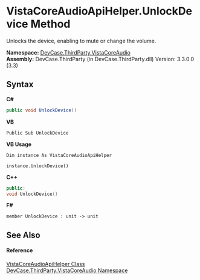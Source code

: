 # VistaCoreAudioApiHelper.UnlockDevice Method 
 

Unlocks the device, enabling to mute or change the volume.

**Namespace:**&nbsp;<a href="N_DevCase_ThirdParty_VistaCoreAudio">DevCase.ThirdParty.VistaCoreAudio</a><br />**Assembly:**&nbsp;DevCase.ThirdParty (in DevCase.ThirdParty.dll) Version: 3.3.0.0 (3.3)

## Syntax

**C#**<br />
``` C#
public void UnlockDevice()
```

**VB**<br />
``` VB
Public Sub UnlockDevice
```

**VB Usage**<br />
``` VB Usage
Dim instance As VistaCoreAudioApiHelper

instance.UnlockDevice()
```

**C++**<br />
``` C++
public:
void UnlockDevice()
```

**F#**<br />
``` F#
member UnlockDevice : unit -> unit 

```


## See Also


#### Reference
<a href="T_DevCase_ThirdParty_VistaCoreAudio_VistaCoreAudioApiHelper">VistaCoreAudioApiHelper Class</a><br /><a href="N_DevCase_ThirdParty_VistaCoreAudio">DevCase.ThirdParty.VistaCoreAudio Namespace</a><br />